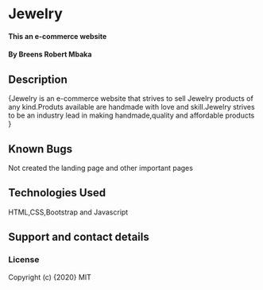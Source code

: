 # Jewelry
#### This an e-commerce website
#### By Breens Robert Mbaka
## Description
{Jewelry is an e-commerce website that strives to sell Jewelry products of any kind.Produts available are handmade with love and skill.Jewelry strives to be an industry lead in making handmade,quality and affordable products }

## Known Bugs
Not created the landing page and other important pages
## Technologies Used
HTML,CSS,Bootstrap and Javascript
## Support and contact details

### License
Copyright (c) {2020} MIT
